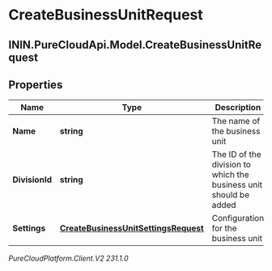 # CreateBusinessUnitRequest

## ININ.PureCloudApi.Model.CreateBusinessUnitRequest

## Properties

|Name | Type | Description | Notes|
|------------ | ------------- | ------------- | -------------|
| **Name** | **string** | The name of the business unit | |
| **DivisionId** | **string** | The ID of the division to which the business unit should be added | |
| **Settings** | [**CreateBusinessUnitSettingsRequest**](CreateBusinessUnitSettingsRequest) | Configuration for the business unit | |



_PureCloudPlatform.Client.V2 231.1.0_
